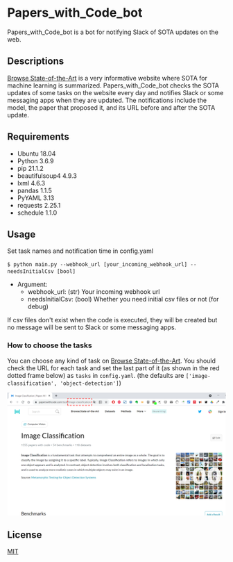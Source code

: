 # Papers_with_Code_bot

Papers_with_Code_bot is a bot for notifying Slack of SOTA updates on the web.

## Descriptions

[Browse State-of-the-Art](https://paperswithcode.com/sota) is a very informative website where SOTA for machine learning is summarized. Papers_with_Code_bot checks the SOTA updates of some tasks on the website every day and notifies Slack or some messaging apps when they are updated. The notifications include the model, the paper that proposed it, and its URL before and after the SOTA update.

## Requirements

- Ubuntu 18.04
- Python 3.6.9
- pip 21.1.2
- beautifulsoup4 4.9.3
- lxml 4.6.3
- pandas 1.1.5
- PyYAML 3.13
- requests 2.25.1
- schedule 1.1.0

## Usage

Set task names and notification time in config.yaml

```
$ python main.py --webhook_url [your_incoming_webhook_url] --needsInitialCsv [bool]
```

- Argument:
  - webhook_url: (str) Your incoming webhook url
  - needsInitialCsv: (bool) Whether you need initial csv files or not (for debug)

If csv files don't exist when the code is executed, they will be created but no message will be sent to Slack or some messaging apps.

### How to choose the tasks

You can choose any kind of task on [Browse State-of-the-Art](https://paperswithcode.com/sota). You should check the URL for each task and set the last part of it (as shown in the red dotted frame below) as `tasks` in `config.yaml`. (the defaults are `['image-classification', 'object-detection']`)

![last_part_of_url](last_part_of_url.png)

## License

[MIT](https://choosealicense.com/licenses/mit/)
